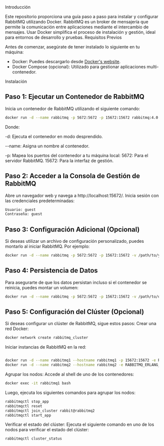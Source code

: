 Introducción

Este repositorio proporciona una guía paso a paso para instalar y configurar RabbitMQ utilizando Docker. RabbitMQ es un broker de mensajería que permite la comunicación entre aplicaciones mediante el intercambio de mensajes. Usar Docker simplifica el proceso de instalación y gestión, ideal para entornos de desarrollo y pruebas.
Requisitos Previos

Antes de comenzar, asegúrate de tener instalado lo siguiente en tu máquina:

- Docker: Puedes descargarlo desde [Docker's website](https://www.docker.com/get-started/).
- Docker Compose (opcional): Utilizado para gestionar aplicaciones multi-contenedor.

Instalación

## Paso 1: Ejecutar un Contenedor de RabbitMQ
Inicia un contenedor de RabbitMQ utilizando el siguiente comando:
```bash
docker run -d --name rabbitmq -p 5672:5672 -p 15672:15672 rabbitmq:4.0.2-management-alpine
```
Donde:

-d: Ejecuta el contenedor en modo desprendido.

--name: Asigna un nombre al contenedor.

-p: Mapea los puertos del contenedor a tu máquina local:
    5672: Para el servidor RabbitMQ.
    15672: Para la interfaz de gestión.

## Paso 2: Acceder a la Consola de Gestión de RabbitMQ
Abre un navegador web y navega a http://localhost:15672/. Inicia sesión con las credenciales predeterminadas:
```bash
Usuario: guest
Contraseña: guest
```

## Paso 3: Configuración Adicional (Opcional)
Si deseas utilizar un archivo de configuración personalizado, puedes montarlo al iniciar RabbitMQ. Por ejemplo:
```bash
docker run -d --name rabbitmq -p 5672:5672 -p 15672:15672 -v /path/to/your/rabbitmq.conf:/etc/rabbitmq/rabbitmq.conf rabbitmq:4.0.2-management-alpine
```

## Paso 4: Persistencia de Datos
Para asegurarte de que los datos persistan incluso si el contenedor se reinicia, puedes montar un volumen:
```bash
docker run -d --name rabbitmq -p 5672:5672 -p 15672:15672 -v /path/to/data:/var/lib/rabbitmq rabbitmq:4.0.2-management-alpine
```

## Paso 5: Configuración del Clúster (Opcional)
Si deseas configurar un clúster de RabbitMQ, sigue estos pasos:
Crear una red Docker:
```bash
docker network create rabbitmq_cluster
```

Iniciar instancias de RabbitMQ en la red:
```bash

docker run -d --name rabbitmq1 --hostname rabbitmq1 -p 15672:15672 -e RABBITMQ_ERLANG_COOKIE='rabbitcookie' --network rabbitmq_cluster rabbitmq:4.0.2-management-alpine
docker run -d --name rabbitmq2 --hostname rabbitmq2 -e RABBITMQ_ERLANG_COOKIE='rabbitcookie' --network rabbitmq_cluster rabbitmq:4.0.2-management-alpine

```

Agrupar los nodos:
Accede al shell de uno de los contenedores:
```bash
docker exec -it rabbitmq1 bash
```

Luego, ejecuta los siguientes comandos para agrupar los nodos:
```bash
rabbitmqctl stop_app
rabbitmqctl reset
rabbitmqctl join_cluster rabbit@rabbitmq2
rabbitmqctl start_app
```

Verificar el estado del clúster:
Ejecuta el siguiente comando en uno de los nodos para verificar el estado del clúster:
```bash
rabbitmqctl cluster_status
```